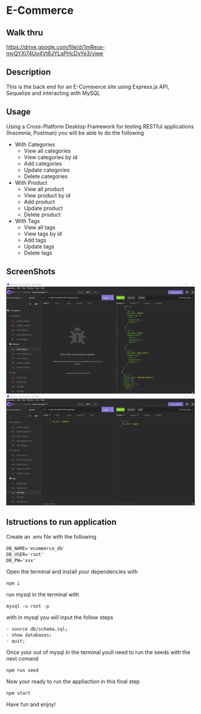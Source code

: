 # E-Commerce

## Walk thru
https://drive.google.com/file/d/1mReox-myQYXj74Uo4Vt6JYLqPHcDvYe3/view

## Description
This is the back end for an E-Commerce site using Express.js API, Sequelize and interacting with MySQL

## Usage
Using a Cross-Platform Desktop Framework for testing RESTful applications (Insomnia, Postman) you will be able to do the following
- With Categories
    - View all categories
    - View categories by id
    - Add categories
    - Update categories
    - Delete categories 
- With Product
    - View all product
    - View product by id
    - Add product
    - Update product
    - Delete product 
- With Tags
    - View all tags
    - View tags by id
    - Add tags
    - Update tags
    - Delete tags 

## ScreenShots
![Alt](/img/e_commerce%20pic%201.png)
![Alt](/img/e_commerce%20pic%202.png)

## Istructions to run application
Create an .env file with the following 
```
DB_NAME='ecommerce_db'
DB_USER='root'
DB_PW='xxx'
```
Open the terminal and install your dependencies with
```
npm i
```
run mysql in the terminal with 
```
mysql -u root -p
```
with in mysql you will input the follow steps
```
- source db/schema.sql;
- show databases;
- quit; 
```
Once your out of mysql in the terminal youll need to run the seeds with the next comand
```
npm run seed
```
Now your ready to run the appliaction in this final step
```
npm start
```
Have fun and enjoy!
